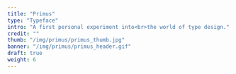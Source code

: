 ```yaml
---
title: "Primus"
type: "Typeface"
intro: "A first personal experiment into<br>the world of type design."
credit: ""
thumb: "/img/primus/primus_thumb.jpg"
banner: "/img/primus/primus_header.gif"
draft: true
weight: 6
---
```

<!-- <div class="row">
    <div class="col-xs-12">
        <img src="/img/primus/primus_header.gif" alt="project-img" class="project-img">
    </div>
</div> -->
